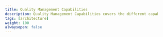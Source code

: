 ```yaml
---
title: Quality Management Capabilities
description: Quality Management Capabilities covers the different capabilities to mange the project.
tags: [architecture]
weight: 100
alwaysopen: false
---
```



